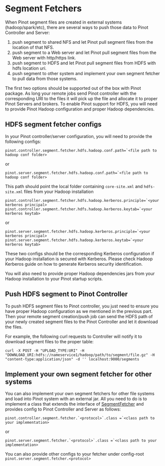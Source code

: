 # Segment Fetchers

When Pinot segment files are created in external systems \(hadoop/spark/etc\), there are several ways to push those data to Pinot Controller and Server:

1. push segment to shared NFS and let Pinot pull segment files from the location of that NFS.
2. push segment to a Web server and let Pinot pull segment files from the Web server with http/https link.
3. push segment to HDFS and let Pinot pull segment files from HDFS with hdfs location uri.
4. push segment to other system and implement your own segment fetcher to pull data from those systems.

The first two options should be supported out of the box with Pinot package. As long your remote jobs send Pinot controller with the corresponding URI to the files it will pick up the file and allocate it to proper Pinot Servers and brokers. To enable Pinot support for HDFS, you will need to provide Pinot Hadoop configuration and proper Hadoop dependencies.

## HDFS segment fetcher configs

In your Pinot controller/server configuration, you will need to provide the following configs:

```text
pinot.controller.segment.fetcher.hdfs.hadoop.conf.path=`<file path to hadoop conf folder>
```

or

```text
pinot.server.segment.fetcher.hdfs.hadoop.conf.path=`<file path to hadoop conf folder>
```

This path should point the local folder containing `core-site.xml` and `hdfs-site.xml` files from your Hadoop installation

```text
pinot.controller.segment.fetcher.hdfs.hadoop.kerberos.principle=`<your kerberos principal>
pinot.controller.segment.fetcher.hdfs.hadoop.kerberos.keytab=`<your kerberos keytab>
```

or

```text
pinot.server.segment.fetcher.hdfs.hadoop.kerberos.principle=`<your kerberos principal>
pinot.server.segment.fetcher.hdfs.hadoop.kerberos.keytab=`<your kerberos keytab>
```

These two configs should be the corresponding Kerberos configuration if your Hadoop installation is secured with Kerberos. Please check Hadoop Kerberos guide on how to generate Kerberos security identification.

You will also need to provide proper Hadoop dependencies jars from your Hadoop installation to your Pinot startup scripts.

## Push HDFS segment to Pinot Controller

To push HDFS segment files to Pinot controller, you just need to ensure you have proper Hadoop configuration as we mentioned in the previous part. Then your remote segment creation/push job can send the HDFS path of your newly created segment files to the Pinot Controller and let it download the files.

For example, the following curl requests to Controller will notify it to download segment files to the proper table:

```text
curl -X POST -H "UPLOAD_TYPE:URI" -H "DOWNLOAD_URI:hdfs://nameservice1/hadoop/path/to/segment/file.gz" -H "content-type:application/json" -d '' localhost:9000/segments
```

## Implement your own segment fetcher for other systems

You can also implement your own segment fetchers for other file systems and load into Pinot system with an external jar. All you need to do is to implement a class that extends the interface of [SegmentFetcher](https://github.com/apache/incubator-pinot/blob/master/pinot-common/src/main/java/org/apache/pinot/common/segment/fetcher/SegmentFetcher.java) and provides config to Pinot Controller and Server as follows:

```text
pinot.controller.segment.fetcher.`<protocol>`.class =`<class path to your implementation>
```

or

```text
pinot.server.segment.fetcher.`<protocol>`.class =`<class path to your implementation>
```

You can also provide other configs to your fetcher under config-root `pinot.server.segment.fetcher.<protocol>`


